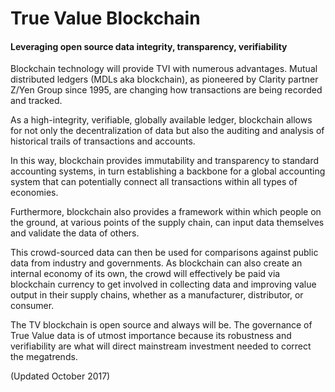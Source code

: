 # True Value Blockchain

#### Leveraging open source data integrity, transparency, verifiability

Blockchain technology will provide TVI with numerous advantages. Mutual distributed ledgers \(MDLs aka blockchain\), as pioneered by Clarity partner Z/Yen Group since 1995, are changing how transactions are being recorded and tracked.

As a high-integrity, verifiable, globally available ledger, blockchain allows for not only the decentralization of data but also the auditing and analysis of historical trails of transactions and accounts.

In this way, blockchain provides immutability and transparency to standard accounting systems, in turn establishing a backbone for a global accounting system that can potentially connect all transactions within all types of economies.

Furthermore, blockchain also provides a framework within which people on the ground, at various points of the supply chain, can input data themselves and validate the data of others.

This crowd-sourced data can then be used for comparisons against public data from industry and governments. As blockchain can also create an internal economy of its own, the crowd will effectively be paid via blockchain currency to get involved in collecting data and improving value output in their supply chains, whether as a manufacturer, distributor, or consumer.

The TV blockchain is open source and always will be. The governance of True Value data is of utmost importance because its robustness and verifiability are what will direct mainstream investment needed to correct the megatrends.

\(Updated October 2017\)

